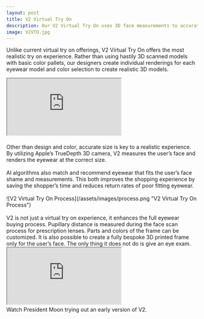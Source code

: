 ```yaml
---
layout: post
title: V2 Virtual Try On
description: Our V2 Virtual Try On uses 3D face measurements to accurately fit eyewear on the user’s face in real-time with the accurate size ratio.
image: V2VTO.jpg
---
```


Unlike current virtual try on offerings, V2 Virtual Try On offers the most realistic try on experience. Rather than using hastily 3D scanned models with basic color pallets, our designers create individual renderings for each eyewear model and color selection to create realistic 3D models.<br>
<div class="resp-container">
	<iframe class="resp-iframe" src="https://www.youtube.com/embed/F5ir6iS4Gok" allow="accelerometer; autoplay; encrypted-media; gyroscope; picture-in-picture" allowfullscreen></iframe>
</div>
<br>
Other than design and color, accurate size is key to a realistic experience. By utilizing Apple’s TrueDepth 3D camera, V2 measures the user’s face and renders the eyewear at the correct size.<br>
<br>
AI algorithms also match and recommend eyewear that fits the user’s face shame and measurements. This both improves the shopping experience by saving the shopper’s time and reduces return rates of poor fitting eyewear.<br>
<br>
![V2 Virtual Try On Process](/assets/images/process.png "V2 Virtual Try On Process")<br>
<br>
V2 is not just a virtual try on experience, it enhances the full eyewear buying process. Pupillary distance is measured during the face scan process for prescription lenses. Parts and colors of the frame can be customized. It is also possible to create a fully bespoke 3D printed frame only for the user’s face. The only thing it does not do is give an eye exam.
<div class="resp-container">
	<iframe class="resp-iframe" src="https://www.youtube.com/embed/6fnyAcf4UcI?start=185" allow="accelerometer; autoplay; encrypted-media; gyroscope; picture-in-picture" allowfullscreen></iframe>
</div>
Watch President Moon trying out an early version of V2.
